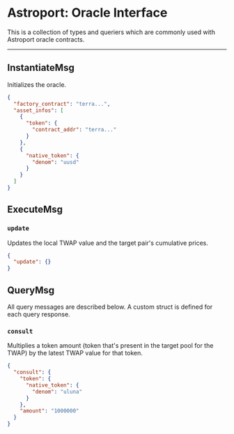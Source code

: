 # Astroport: Oracle Interface

This is a collection of types and queriers which are commonly used with Astroport oracle contracts.

---

## InstantiateMsg

Initializes the oracle.

```json
{
  "factory_contract": "terra...",
  "asset_infos": [
    {
      "token": {
        "contract_addr": "terra..."
      }
    },
    {
      "native_token": {
        "denom": "uusd"
      }
    }
  ]
}
```

## ExecuteMsg

### `update`

Updates the local TWAP value and the target pair's cumulative prices.

```json
{
  "update": {}
}
```

## QueryMsg

All query messages are described below. A custom struct is defined for each query response.

### `consult`

Multiplies a token amount (token that's present in the target pool for the TWAP) by the latest TWAP value for that token.

```json
{
  "consult": {
    "token": {
      "native_token": {
        "denom": "uluna"
      }
    },
    "amount": "1000000"
  }
}
```
